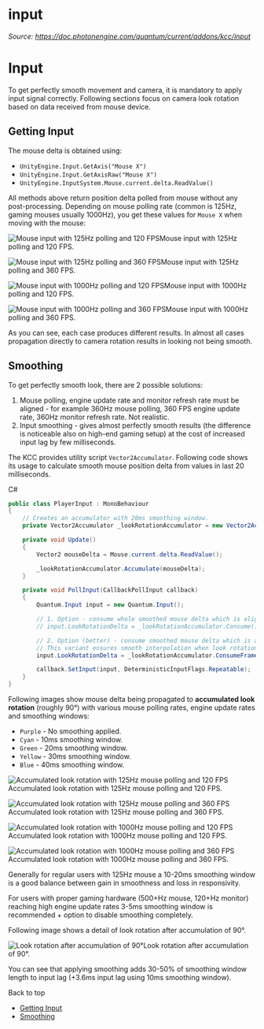 # input

_Source: https://doc.photonengine.com/quantum/current/addons/kcc/input_

# Input

To get perfectly smooth movement and camera, it is mandatory to apply input signal correctly. Following sections focus on camera look rotation based on data received from mouse device.

## Getting Input

The mouse delta is obtained using:

- `UnityEngine.Input.GetAxis("Mouse X")`
- `UnityEngine.Input.GetAxisRaw("Mouse X")`
- `UnityEngine.InputSystem.Mouse.current.delta.ReadValue()`

All methods above return position delta polled from mouse without any post-processing. Depending on mouse polling rate (common is 125Hz, gaming mouses usually 1000Hz), you get these values for `Mouse X` when moving with the mouse:

![Mouse input with 125Hz polling and 120 FPS](https://doc.photonengine.com/docs/img/quantum/v3/addons/kcc/input-smoothing-125hz-120fps.jpg)Mouse input with 125Hz polling and 120 FPS.

![Mouse input with 125Hz polling and 360 FPS](https://doc.photonengine.com/docs/img/quantum/v3/addons/kcc/input-smoothing-125hz-360fps.jpg)Mouse input with 125Hz polling and 360 FPS.

![Mouse input with 1000Hz polling and 120 FPS](https://doc.photonengine.com/docs/img/quantum/v3/addons/kcc/input-smoothing-1000hz-120fps.jpg)Mouse input with 1000Hz polling and 120 FPS.

![Mouse input with 1000Hz polling and 360 FPS](https://doc.photonengine.com/docs/img/quantum/v3/addons/kcc/input-smoothing-1000hz-360fps.jpg)Mouse input with 1000Hz polling and 360 FPS.

As you can see, each case produces different results. In almost all cases propagation directly to camera rotation results in looking not being smooth.

## Smoothing

To get perfectly smooth look, there are 2 possible solutions:

1. Mouse polling, engine update rate and monitor refresh rate must be aligned - for example 360Hz mouse polling, 360 FPS engine update rate, 360Hz monitor refresh rate. Not realistic.
2. Input smoothing - gives almost perfectly smooth results (the difference is noticeable also on high-end gaming setup) at the cost of increased input lag by few milliseconds.

The KCC provides utility script `Vector2Accumulator`. Following code shows its usage to calculate smooth mouse position delta from values in last 20 milliseconds.

C#

```csharp
public class PlayerInput : MonoBehaviour
{
    // Creates an accumulator with 20ms smoothing window.
    private Vector2Accumulator _lookRotationAccumulator = new Vector2Accumulator(0.02f, true);

    private void Update()
    {
        Vector2 mouseDelta = Mouse.current.delta.ReadValue();

        _lookRotationAccumulator.Accumulate(mouseDelta);
    }

    private void PollInput(CallbackPollInput callback)
    {
        Quantum.Input input = new Quantum.Input();

        // 1. Option - consume whole smoothed mouse delta which is aligned to render time.
        // input.LookRotationDelta = _lookRotationAccumulator.Consume();

        // 2. Option (better) - consume smoothed mouse delta which is aligned to Quantum frame time.
        // This variant ensures smooth interpolation when look rotation propagates to transform.
        input.LookRotationDelta = _lookRotationAccumulator.ConsumeFrameAligned(callback.Game);

        callback.SetInput(input, DeterministicInputFlags.Repeatable);
    }
}

```

Following images show mouse delta being propagated to **accumulated look rotation** (roughly 90°) with various mouse polling rates, engine update rates and smoothing windows:

- `Purple` \- No smoothing applied.
- `Cyan` \- 10ms smoothing window.
- `Green` \- 20ms smoothing window.
- `Yellow` \- 30ms smoothing window.
- `Blue` \- 40ms smoothing window.

![Accumulated look rotation with 125Hz mouse polling and 120 FPS](https://doc.photonengine.com/docs/img/quantum/v3/addons/kcc/accumulated-input-125hz-120fps.jpg)Accumulated look rotation with 125Hz mouse polling and 120 FPS.

![Accumulated look rotation with 125Hz mouse polling and 360 FPS](https://doc.photonengine.com/docs/img/quantum/v3/addons/kcc/accumulated-input-125hz-360fps.jpg)Accumulated look rotation with 125Hz mouse polling and 360 FPS.

![Accumulated look rotation with 1000Hz mouse polling and 120 FPS](https://doc.photonengine.com/docs/img/quantum/v3/addons/kcc/accumulated-input-1000hz-120fps.jpg)Accumulated look rotation with 1000Hz mouse polling and 120 FPS.

![Accumulated look rotation with 1000Hz mouse polling and 360 FPS](https://doc.photonengine.com/docs/img/quantum/v3/addons/kcc/accumulated-input-1000hz-360fps.jpg)Accumulated look rotation with 1000Hz mouse polling and 360 FPS.

Generally for regular users with 125Hz mouse a 10-20ms smoothing window is a good balance between gain in smoothness and loss in responsivity.

For users with proper gaming hardware (500+Hz mouse, 120+Hz monitor) reaching high engine update rates 3-5ms smoothing window is recommended + option to disable smoothing completely.

Following image shows a detail of look rotation after accumulation of 90°.

![Look rotation after accumulation of 90°](https://doc.photonengine.com/docs/img/quantum/v3/addons/kcc/accumulated-input-detail.jpg)Look rotation after accumulation of 90°.

You can see that applying smoothing adds 30-50% of smoothing window length to input lag (+3.6ms input lag using 10ms smoothing window).

Back to top

- [Getting Input](#getting-input)
- [Smoothing](#smoothing)
